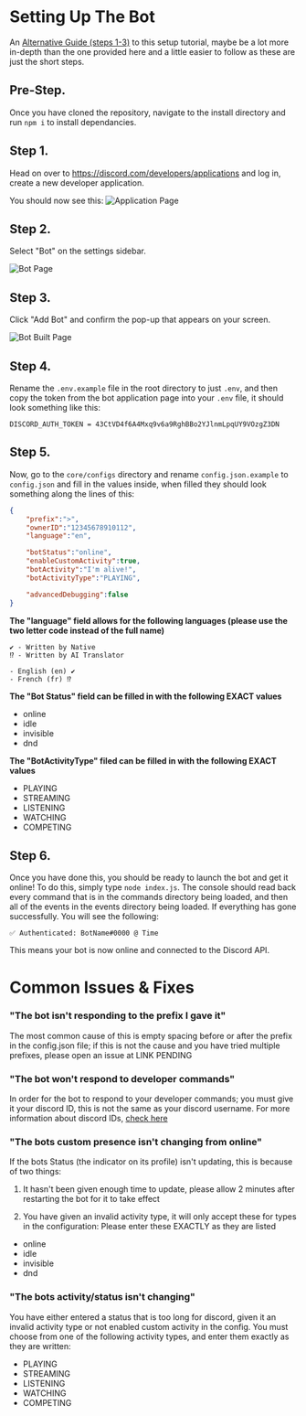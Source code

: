 # Setting Up The Bot

An [Alternative Guide (steps 1-3)](https://discordjs.guide/preparations/setting-up-a-bot-application.html) to this setup tutorial, maybe be a lot more in-depth than the one provided here and a little easier to follow as these are just the short steps.

## **Pre-Step.** 
Once you have cloned the repository, navigate to the install directory and run `npm i` to install dependancies. 

## **Step 1.** 
Head on over to https://discord.com/developers/applications and log in, create a new developer application.

You should now see this:
![Application Page](https://discordjs.guide/assets/img/create-app.cb14ef85.png)

## **Step 2.**
Select "Bot" on the settings sidebar.

![Bot Page](https://discordjs.guide/assets/img/create-bot.dff0f01e.png)

## **Step 3.**
Click "Add Bot" and confirm the pop-up that appears on your screen.

![Bot Built Page](https://discordjs.guide/assets/img/created-bot.c422fe87.png)

## **Step 4.**
Rename the `.env.example` file in the root directory to just `.env`, and then copy the token from the bot application page into your `.env` file, it should look something like this: 

```
DISCORD_AUTH_TOKEN = 43CtVD4f6A4Mxq9v6a9RghBBo2YJlnmLpqUY9VOzgZ3DN
```

## **Step 5.** 
Now, go to the `core/configs` directory and rename `config.json.example` to `config.json` and fill in the values inside, when filled they should look something along the lines of this: 

```json
{
    "prefix":">",
    "ownerID":"12345678910112",
    "language":"en",

    "botStatus":"online",
    "enableCustomActivity":true,
    "botActivity":"I'm alive!",
    "botActivityType":"PLAYING",

    "advancedDebugging":false
}
```


**The "language" field allows for the following languages (please use the two letter code instead of the full name)**

```
✔ - Written by Native
⁉ - Written by AI Translator 

- English (en) ✔
- French (fr) ⁉
```


**The "Bot Status" field can be filled in with the following EXACT values**
- online
- idle
- invisible
- dnd 

**The "BotActivityType" filed can be filled in with the following EXACT values**
- PLAYING
- STREAMING
- LISTENING
- WATCHING
- COMPETING

## **Step 6.**
Once you have done this, you should be ready to launch the bot and get it online! To do this, simply type `node index.js`. The console should read back every command that is in the commands directory being loaded, and then all of the events in the events directory being loaded. If everything has gone successfully. You will see the following: 

```✅ Authenticated: BotName#0000 @ Time```

This means your bot is now online and connected to the Discord API. 

# Common Issues & Fixes
### "The bot isn't responding to the prefix I gave it" 
The most common cause of this is empty spacing before or after the prefix in the config.json file; if this is not the cause and you
have tried multiple prefixes, please open an issue at LINK PENDING


### "The bot won't respond to developer commands" 
In order for the bot to respond to your developer commands; you must give it your discord ID, this is not the same as your discord username.
For more information about discord IDs, [check here](https://support.discord.com/hc/en-us/articles/206346498-Where-can-I-find-my-User-Server-Message-ID)


### "The bots custom presence isn't changing from online"

If the bots Status (the indicator on its profile) isn't updating, this is because of two things:

1. It hasn't been given enough time to update, please allow 2 minutes after restarting the bot for it to take effect

2. You have given an invalid activity type, it will only accept these for types in the configuration:
Please enter these EXACTLY as they are listed

- online
- idle
- invisible
- dnd 

### "The bots activity/status isn't changing"

You have either entered a status that is too long for discord, given it an invalid activity type or not enabled custom activity in the config.
You must choose from one of the following activity types, and enter them exactly as they are written: 

- PLAYING
- STREAMING
- LISTENING
- WATCHING
- COMPETING